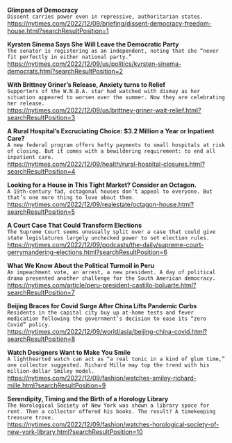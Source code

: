 **Glimpses of Democracy**\
`Dissent carries power even in repressive, authoritarian states.`\
https://nytimes.com/2022/12/09/briefing/dissent-democracy-freedom-house.html?searchResultPosition=1

**Kyrsten Sinema Says She Will Leave the Democratic Party**\
`The senator is registering as an independent, noting that she “never fit perfectly in either national party.”`\
https://nytimes.com/2022/12/09/us/politics/kyrsten-sinema-democrats.html?searchResultPosition=2

**With Brittney Griner’s Release, Anxiety turns to Relief**\
`Supporters of the W.N.B.A. star had watched with dismay as her situation appeared to worsen over the summer. Now they are celebrating her release.`\
https://nytimes.com/2022/12/09/us/brittney-griner-wait-relief.html?searchResultPosition=3

**A Rural Hospital’s Excruciating Choice: $3.2 Million a Year or Inpatient Care?**\
`A new federal program offers hefty payments to small hospitals at risk of closing. But it comes with a bewildering requirement: to end all inpatient care.`\
https://nytimes.com/2022/12/09/health/rural-hospital-closures.html?searchResultPosition=4

**Looking for a House in This Tight Market? Consider an Octagon.**\
`A 19th-century fad, octagonal houses don’t appeal to everyone. But that’s one more thing to love about them.`\
https://nytimes.com/2022/12/09/realestate/octagon-house.html?searchResultPosition=5

**A Court Case That Could Transform Elections**\
`The Supreme Court seems unusually split over a case that could give state legislatures largely unchecked power to set election rules.`\
https://nytimes.com/2022/12/09/podcasts/the-daily/supreme-court-gerrymandering-elections.html?searchResultPosition=6

**What We Know About the Political Turmoil in Peru**\
`An impeachment vote, an arrest, a new president. A day of political drama presented another challenge for the South American democracy.`\
https://nytimes.com/article/peru-president-castillo-boluarte.html?searchResultPosition=7

**Beijing Braces for Covid Surge After China Lifts Pandemic Curbs**\
`Residents in the capital city buy up at-home tests and fever medication following the government’s decision to ease its “zero Covid” policy.`\
https://nytimes.com/2022/12/09/world/asia/beijing-china-covid.html?searchResultPosition=8

**Watch Designers Want to Make You Smile**\
`A lighthearted watch can act as “a real tonic in a kind of glum time,” one collector suggested. Richard Mille may top the trend with his million-dollar Smiley model.`\
https://nytimes.com/2022/12/09/fashion/watches-smiley-richard-mille.html?searchResultPosition=9

**Serendipity, Timing and the Birth of a Horology Library**\
`The Horological Society of New York was shown a library space for rent. Then a collector offered his books. The result? A timekeeping treasure trove.`\
https://nytimes.com/2022/12/09/fashion/watches-horological-society-of-new-york-library.html?searchResultPosition=10

